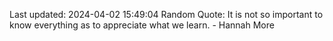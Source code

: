 Last updated: 2024-04-02 15:49:04
Random Quote: It is not so important to know everything as to appreciate what we learn. - Hannah More
